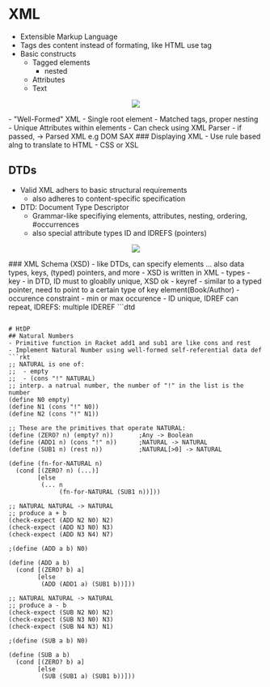 # XML
- Extensible Markup Language
- Tags des content instead of formating, like HTML use tag
- Basic constructs
  - Tagged elements
    - nested
  - Attributes
  - Text
<p align="center">
	<img src="https://i.imgur.com/O235m9t.png">
</p>
- "Well-Formed" XML
  - Single root element
  - Matched tags, proper nesting
  - Unique Attributes within elements
  - Can check using XML Parser
    - if passed, -> Parsed XML e.g DOM SAX
### Displaying XML
- Use rule based alng to translate to HTML
  - CSS or XSL

## DTDs
- Valid XML adhers to basic structural requirements
  - also adheres to content-specific specification
- DTD: Document Type Descriptor
  - Grammar-like specifiying elements, attributes, nesting, ordering, #occurrences
  - also special attribute types ID and IDREFS (pointers)
<p align="center">
	<img src="https://i.imgur.com/oTJtCQB.png">
</p>
### XML Schema (XSD)
- like DTDs, can specify elements ... also data types, keys, (typed) pointers, and more
- XSD is written in XML
- types
- key
  - in DTD, ID must to gloablly unique, XSD ok 
- keyref
  - similar to a typed pointer, need to point to a certain type of key element(Book/Author)
- occurence constraint
  - min or max occurence
- ID unique, IDREF can repeat, IDREFS: multiple IDEREF
```dtd
<!ELEMENT Course_Catalog (Department*)>

<!ELEMENT Department (Title, Course+, (Professor|Lecturer)+)>
<!ATTLIST Department Code ID #REQUIRED
					 Chair IDREF #REQUIRED
>

<!ELEMENT Professor (First_Name, Middle_Initial?, Last_Name)>
<!ATTLIST Professor InstrID ID #REQUIRED>
<!ELEMENT First_Name (#PCDATA)>
<!ELEMENT Last_Name (#PCDATA)>
<!ELEMENT Middle_Initial (#PCDATA)>

<!ELEMENT Lecturer (First_Name, Middle_Initial?, Last_Name)>
<!ATTLIST Lecturer InstrID ID #REQUIRED>

<!ELEMENT Course (Title, Description? )>
<!ATTLIST Course Number ID #REQUIRED
				 Instructors IDREFS  #REQUIRED
				 Prerequisites IDREFS #IMPLIED
				 Enrollment CDATA #IMPLIED
>
<!ELEMENT Title (#PCDATA)>
<!ELEMENT Description (#PCDATA|Courseref)*>
<!ELEMENT Courseref EMPTY>
<!ATTLIST Courseref Number IDREF #REQUIRED>
```

# HtDP
## Natural Numbers
- Primitive function in Racket add1 and sub1 are like cons and rest
- Implement Natural Number using well-formed self-referential data def
```rkt
;; NATURAL is one of:
;;  - empty
;;  - (cons "!" NATURAL)
;; interp. a natrual number, the number of "!" in the list is the number 
(define N0 empty)
(define N1 (cons "!" N0))
(define N2 (cons "!" N1))

;; These are the primitives that operate NATURAL:
(define (ZERO? n) (empty? n))		;Any -> Boolean
(define (ADD1 n) (cons "!" n))		;NATURAL -> NATURAL
(define (SUB1 n) (rest n))			;NATURAL[>0] -> NATURAL

(define (fn-for-NATURAL n)
  (cond [(ZERO? n) (...)]
		[else
		 (... n
			  (fn-for-NATURAL (SUB1 n))]))

;; NATURAL NATURAL -> NATURAL
;; produce a + b
(check-expect (ADD N2 N0) N2)
(check-expect (ADD N3 N0) N3)
(check-expect (ADD N3 N4) N7)

;(define (ADD a b) N0)

(define (ADD a b)
  (cond [(ZERO? b) a]
		[else
		 (ADD (ADD1 a) (SUB1 b))]))

;; NATURAL NATURAL -> NATURAL
;; produce a - b
(check-expect (SUB N2 N0) N2)
(check-expect (SUB N3 N0) N3)
(check-expect (SUB N4 N3) N1)

;(define (SUB a b) N0)

(define (SUB a b)
  (cond [(ZERO? b) a]
		[else
		 (SUB (SUB1 a) (SUB1 b))]))
```

